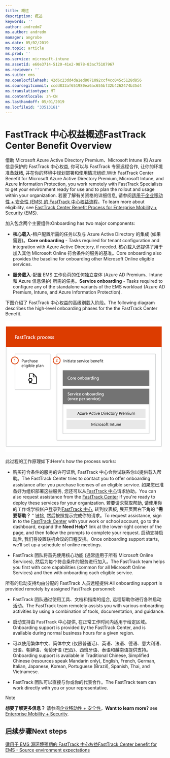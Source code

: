 ```yaml
---
title: 概述
description: 概述
keywords: ''
author: andredm7
ms.author: andredm
manager: angrobe
ms.date: 05/02/2019
ms.topic: article
ms.prod: ''
ms.service: microsoft-intune
ms.assetid: e60e3714-5120-41e2-9878-83ac75107967
ms.reviewer: ''
ms.suite: ems
ms.openlocfilehash: 42d6c23dd4da1ed8071092ccf4cc045c5128d856
ms.sourcegitcommit: ccdd833af651980ea6ac655bf32b4262474b35d4
ms.translationtype: MT
ms.contentlocale: zh-CN
ms.lasthandoff: 05/01/2019
ms.locfileid: "33513161"
---
```

# <a name="fasttrack-center-benefit-overview"></a><span data-ttu-id="4cc35-103">FastTrack 中心权益概述</span><span class="sxs-lookup"><span data-stu-id="4cc35-103">FastTrack Center Benefit Overview</span></span>

<span data-ttu-id="4cc35-104">借助 Microsoft Azure Active Directory Premium、Microsoft Intune 和 Azure 信息保护的 FastTrack 中心权益, 你可以与 FastTrack 专家远程合作, 让你的环境准备就绪, 并在你的环境中规划部署和使用情况组织.</span><span class="sxs-lookup"><span data-stu-id="4cc35-104">With FastTrack Center Benefit for Microsoft Azure Active Directory Premium, Microsoft Intune, and Azure Information Protection, you work remotely with FastTrack Specialists to get your environment ready for use and to plan the rollout and usage within your organization.</span></span> <span data-ttu-id="4cc35-105">若要了解有关资格的详细信息, 请参阅[适用于企业移动性 + 安全性 (EMS) 的 FastTrack 中心权益流程](EMS-fasttrack-process.md)。</span><span class="sxs-lookup"><span data-stu-id="4cc35-105">To learn more about eligibility, see [FastTrack Center Benefit Process for Enterprise Mobility + Security (EMS)](EMS-fasttrack-process.md).</span></span>

<span data-ttu-id="4cc35-106">加入包含两个主要组件:</span><span class="sxs-lookup"><span data-stu-id="4cc35-106">Onboarding has two major components:</span></span>

-   <span data-ttu-id="4cc35-107">**核心载入**-租户配置所需的任务以及与 Azure Active Directory 的集成 (如果需要)。</span><span class="sxs-lookup"><span data-stu-id="4cc35-107">**Core onboarding** - Tasks required for tenant configuration and integration with Azure Active Directory, if needed.</span></span> <span data-ttu-id="4cc35-108">核心载入还提供了用于加入其他 Microsoft Online 符合条件的服务的基准。</span><span class="sxs-lookup"><span data-stu-id="4cc35-108">Core onboarding also provides the baseline for onboarding other Microsoft Online eligible services.</span></span>

-   <span data-ttu-id="4cc35-109">**服务载入**-配置 EMS 工作负荷的任何独立变体 (Azure AD Premium、Intune 和 Azure 信息保护) 所需的任务。</span><span class="sxs-lookup"><span data-stu-id="4cc35-109">**Service onboarding** - Tasks required to configure any of the standalone variants of the EMS workload (Azure AD Premium, Intune, and Azure Information Protection).</span></span>

<span data-ttu-id="4cc35-110">下图介绍了 FastTrack 中心权益的高级别载入阶段。</span><span class="sxs-lookup"><span data-stu-id="4cc35-110">The following diagram describes the high-level onboarding phases for the the FastTrack Center Benefit.</span></span>

![使用 FastTrack 中心权益的高级别载入阶段](./media/ft-onboarding-process.png)

<span data-ttu-id="4cc35-112">此过程的工作原理如下:</span><span class="sxs-lookup"><span data-stu-id="4cc35-112">Here's how the process works:</span></span>

- <span data-ttu-id="4cc35-113">购买符合条件的服务的许可证后, FastTrack 中心会尝试联系你以提供载入帮助。</span><span class="sxs-lookup"><span data-stu-id="4cc35-113">The FastTrack Center tries to contact you to offer onboarding assistance after you purchase licenses of an eligible service.</span></span> <span data-ttu-id="4cc35-114">如果您已准备好为组织部署这些服务, 您还可以从[FastTrack 中心](https://go.microsoft.com/fwlink/?linkid=780698)请求协助。</span><span class="sxs-lookup"><span data-stu-id="4cc35-114">You can also request assistance from the [FastTrack Center](https://go.microsoft.com/fwlink/?linkid=780698) if you're ready to deploy these services for your organization.</span></span> <span data-ttu-id="4cc35-115">若要请求获取帮助, 请使用你的工作或学校帐户登录到[FastTrack 中心](https://go.microsoft.com/fwlink/?linkid=780698), 转到仪表板, 展开页面右下角的 "**需要帮助？** " 链接, 然后按照提示完成你的请求。</span><span class="sxs-lookup"><span data-stu-id="4cc35-115">To request assistance, sign in to the [FastTrack Center](https://go.microsoft.com/fwlink/?linkid=780698) with your work or school account, go to the dashboard, expand the **Need Help?** link at the lower-right corner of the page, and then follow the prompts to complete your request.</span></span> <span data-ttu-id="4cc35-116">启动支持启动后, 我们将设置联机会议的日程安排。</span><span class="sxs-lookup"><span data-stu-id="4cc35-116">Once onboarding support starts, we’ll set up a schedule of online meetings.</span></span>

-   <span data-ttu-id="4cc35-117">FastTrack 团队将首先使用核心功能 (通常适用于所有 Microsoft Online Services), 然后为每个符合条件的服务进行加入。</span><span class="sxs-lookup"><span data-stu-id="4cc35-117">The FastTrack team helps you first with core capabilities (common for all Microsoft Online Services) and then with onboarding each eligible service.</span></span>

<span data-ttu-id="4cc35-118">所有的启动支持均由分配的 FastTrack 人员远程提供:</span><span class="sxs-lookup"><span data-stu-id="4cc35-118">All onboarding support is provided remotely by assigned FastTrack personnel:</span></span>

-   <span data-ttu-id="4cc35-119">FastTrack 团队通过使用工具、文档和指南的组合, 远程帮助你进行各种启动活动。</span><span class="sxs-lookup"><span data-stu-id="4cc35-119">The FastTrack team remotely assists you with various onboarding activities by using a combination of tools, documentation, and guidance.</span></span>

-   <span data-ttu-id="4cc35-120">启动支持由 FastTrack 中心提供, 在正常工作时间内适用于给定区域。</span><span class="sxs-lookup"><span data-stu-id="4cc35-120">Onboarding support is provided by the FastTrack Center, and is available during normal business hours for a given region.</span></span>

-   <span data-ttu-id="4cc35-121">可以使用繁体中文、简体中文 (仅限普通话)、英语、法语、德语、意大利语、日语、朝鲜语、葡萄牙语 (巴西)、西班牙语、泰语和越南语提供支持。</span><span class="sxs-lookup"><span data-stu-id="4cc35-121">Onboarding support is available in Traditional Chinese, Simplified Chinese (resources speak Mandarin only), English, French, German, Italian, Japanese, Korean, Portuguese (Brazil), Spanish, Thai, and Vietnamese.</span></span>

-   <span data-ttu-id="4cc35-122">FastTrack 团队可以直接与你或你的代表合作。</span><span class="sxs-lookup"><span data-stu-id="4cc35-122">The FastTrack team can work directly with you or your representative.</span></span>

> [!NOTE]
> <span data-ttu-id="4cc35-123">**想要了解更多信息？** 请参阅[企业移动性 + 安全性](https://www.microsoft.com/cloud-platform/enterprise-mobility)。</span><span class="sxs-lookup"><span data-stu-id="4cc35-123">**Want to learn more?** see [Enterprise Mobility + Security](https://www.microsoft.com/cloud-platform/enterprise-mobility).</span></span>

## <a name="next-steps"></a><span data-ttu-id="4cc35-124">后续步骤</span><span class="sxs-lookup"><span data-stu-id="4cc35-124">Next steps</span></span>

[<span data-ttu-id="4cc35-125">适用于 EMS 源环境预期的 FastTrack 中心权益</span><span class="sxs-lookup"><span data-stu-id="4cc35-125">FastTrack Center benefit for EMS - Source environment expectations</span></span>](EMS-source-environment-expectations.md)
